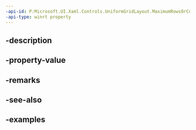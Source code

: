 ```yaml
---
-api-id: P:Microsoft.UI.Xaml.Controls.UniformGridLayout.MaximumRowsOrColumns
-api-type: winrt property
---
```


## -description

## -property-value

## -remarks

## -see-also

## -examples

